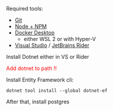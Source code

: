 Required tools:

- [Git](https://git-scm.com/downloads)
- [Node + NPM](https://nodejs.org/en/)
- [Docker Desktop](https://www.docker.com/products/docker-desktop)
  - either WSL 2 or with Hyper-V 
- [Visual Studio](https://visualstudio.microsoft.com/) / [JetBrains Rider](https://www.jetbrains.com/rider/)

Install Dotnet either in VS or Rider

<div style="color: red">
  Add dotnet to path !!
</div>

Install Entity Framework cli:
```
dotnet tool install --global dotnet-ef
```

After that, install postgres
